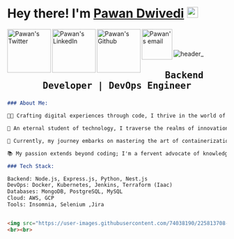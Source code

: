 # Hey there! I'm [Pawan Dwivedi](https://github.com/luvkushdwi) <img src="https://github.com/himanshusharma89/himanshusharma89/blob/master/Hi.gif" height="25px">

<a href="https://twitter.com/pawan_dwivedi12">
  <img align="left" alt="Pawan's Twitter" width="100px" src="https://img.shields.io/badge/Twitter-1DA1F2?style=for-the-badge&logo=Twitter&logoColor=white" />
</a>
<a href="https://www.linkedin.com/in/pawan-dwivedi-3a207a230/">
  <img align="left" alt="Pawan's LinkedIn" width="100px" src="https://img.shields.io/badge/LinkedIn-0A66C2?style=for-the-badge&logo=LinkedIn&logoColor=white" />
</a>
<a href="https://github.com/luvkushdwi">
  <img align="left" alt="Pawan's Github" width="100px" src="https://img.shields.io/badge/Github-181717?style=for-the-badge&logo=Github&logoColor=white" />
</a>
<a href="mailto:pawandwivedi509@gmail.com">
  <img align="left" alt="Pawan's email" width="70px" src="https://img.shields.io/badge/Gmail-EA4335?style=for-the-badge&logo=Gmail&logoColor=white" />
</a>
<br><br>

![header_](https://user-images.githubusercontent.com/47661086/142724256-bc7cdf04-4410-44ef-8ec2-b46302461605.png)

## <p align="center"><samp> Backend Developer | DevOps Engineer </samp></p>

```markdown
### About Me:

👨‍💻 Crafting digital experiences through code, I thrive in the world of backend development and DevOps, sculpting reliable solutions and orchestrating seamless deployments.

🌟 An eternal student of technology, I traverse the realms of innovation, constantly immersing myself in the latest tools and paradigms to sculpt the future of tech.

💼 Currently, my journey embarks on mastering the art of containerization with Docker, orchestrating symphonies with Kubernetes, and automating landscapes with Jenkins.

📚 My passion extends beyond coding; I'm a fervent advocate of knowledge sharing, fostering discussions, and disseminating insights through blogs and technical rendezvous.

### Tech Stack:

Backend: Node.js, Express.js, Python, Nest.js
DevOps: Docker, Kubernetes, Jenkins, Terraform (Iaac)
Databases: MongoDB, PostgreSQL, MySQL
Cloud: AWS, GCP
Tools: Insomnia, Selenium ,Jira


<img src="https://user-images.githubusercontent.com/74038190/225813708-98b745f2-7d22-48cf-9150-083f1b00d6c9.gif" width="500">
<br><br>
